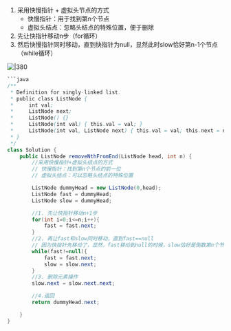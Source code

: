 
1. 采用快慢指针 + 虚拟头节点的方式
	- 快慢指针：用于找到第n个节点
	- 虚拟头结点：忽略头结点的特殊位置，便于删除
2. 先让快指针移动n步（for循环）
3. 然后快慢指针同时移动，直到快指针为null，显然此时slow恰好第n-1个节点（while循环）

![|380](https://my-obsidian-image.oss-cn-guangzhou.aliyuncs.com/2024/04/0d05389f9ae35cbbcef06bb38b962814.png)

```java
```java
/**
 * Definition for singly-linked list.
 * public class ListNode {
 *     int val;
 *     ListNode next;
 *     ListNode() {}
 *     ListNode(int val) { this.val = val; }
 *     ListNode(int val, ListNode next) { this.val = val; this.next = next; }
 * }
 */
class Solution {
    public ListNode removeNthFromEnd(ListNode head, int n) {
        //采用快慢指针+虚拟头结点的方式
        // 快慢指针：找到第n个节点的前一位
        // 虚拟头结点：可以忽略头结点的特殊位置

        ListNode dummyHead = new ListNode(0,head);
        ListNode fast = dummyHead;
        ListNode slow = dummyHead;

        //1. 先让快指针移动n+1步
        for(int i=0;i<=n;i++){
            fast = fast.next;
        }
        //2. 再让fast和slow同时移动，直到fast==null
        // 因为快指针先移动了，显然，fast移动到null的时候，slow恰好是倒数第n个节点的前一个节点
        while(fast!=null){
            fast = fast.next;
            slow = slow.next;
        }
        //3. 删除元素操作
        slow.next = slow.next.next;

        //4.返回
        return dummyHead.next;

    }
}
```
```